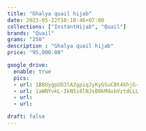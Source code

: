 ```yaml
---
title: "Ghalya quail hijab"
date: 2023-05-22T10:10:46+07:00
collections: ["InstantHijab", "Quail"]
brands: "Quail"
grams: "250"
description : "Ghalya quail hijab"
price: "95,000.00"

google_drive:
  enable: true
  pics:
  - url: 1B8UygpUD3lA2gpiqJyKyGSuCBt4khjG-
  - url: 1aWNYvkL-IkN5i8lNJsB0kM4xbVztdLLL
  - url: 
  - url: 

draft: false
---
```


    
  
